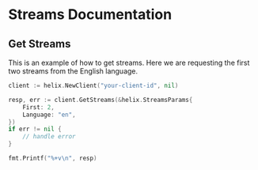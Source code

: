 # Streams Documentation

## Get Streams

This is an example of how to get streams. Here we are requesting the first two streams from the English language.

```go
client := helix.NewClient("your-client-id", nil)

resp, err := client.GetStreams(&helix.StreamsParams{
    First: 2,
    Language: "en",
})
if err != nil {
    // handle error
}

fmt.Printf("%+v\n", resp)
```
